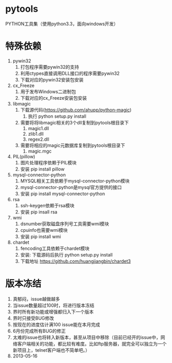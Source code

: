 pytools
=======

PYTHON工具集（使用python3.3，面向windows开发）




特殊依赖
========
1. pywin32
    1. 打包程序需要pywin32的支持
    1. 利用ctypes直接调用DLL接口的程序需要pywin32
    1. 下载对应的pywin32安装包安装
1. cx_Freeze
    1. 用于发布Windows二进制包
    1. 下载对应的cx_Freeze安装包安装
1. libmagic
    1. 下载源代码(https://github.com/ahupp/python-magic)
        1. 执行 python setup.py install
    1. 需要将将libmagic相关的3个dll复制到pytools根目录下
        1. magic1.dll
        1. zlib1.dll
        1. regex2.dll
    1. 需要将相应的magic元数据库复制到pytools根目录下
        1. magic.mgc
1. PIL(pillow)
    1. 图片处理程序依赖于PIL模块
    1. 安装 pip install pillow
1. mysql-connector-python
    1. MYSQL相关工具依赖于mysql-connector-python模块
    1. mysql-connector-python是mysql官方提供的接口
    1. 安装 pip install mysql-connector-python
1. rsa
    1. ssh-keygen依赖于rsa模块
    1. 安装 pip insall rsa
1. wmi
    1. dsnumber获取磁盘序列号工具需要wmi模块
    1. cpuinfo也需要wmi模块
    1. 安装 pip install wmi
1. chardet
    1. fencoding工具依赖于chardet模块
    1. 安装: 下载源码后执行 python setup.py install
    1. 下载地址 https://github.com/huangjiangbin/chardet3

版本冻结
========
1. 真郁闷，issue越做越多
1. 当issue数量超过100时，将进行版本冻结
1. 界时所有新功能或增强都归入下一个版本
1. 界时只接受BUG修改
1. 按现在的进度估计满100 issue能在本月完成
1. 6月份完成所有BUG的修正
1. 太难的issue也将转入新版本，甚至从项目中移除（目前已经开的issue中，网络客户端相关的功能，都比较有难度。比如ftp服务器，就完全可以独立为一个新项目上，telnet客户端也不简单吧。）
1. 2013-05-16
